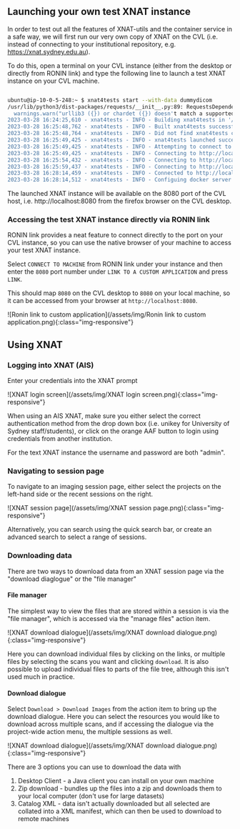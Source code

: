 ---
---

## Launching your own test XNAT instance

In order to test out all the features of XNAT-utils and the container service in a
safe way, we will first run our very own copy of XNAT on the CVL (i.e. instead of
connecting to your institutional repository, e.g. https://xnat.sydney.edu.au).

To do this, open a terminal on your CVL instance (either from the desktop or directly
from RONIN link) and type the following line to launch a test XNAT instance
on your CVL machine.

```bash

ubuntu@ip-10-0-5-248:~ $ xnat4tests start --with-data dummydicom
/usr/lib/python3/dist-packages/requests/__init__.py:89: RequestsDependencyWarning: urllib3 (1.26.15) or chardet (3.0.4) doesn't match a supported version!
  warnings.warn("urllib3 ({}) or chardet ({}) doesn't match a supported "
2023-03-28 16:24:25,610 - xnat4tests - INFO - Building xnat4tests in '/home/ubuntu/.xnat4tests/build' directory
2023-03-28 16:25:48,762 - xnat4tests - INFO - Built xnat4tests successfully
2023-03-28 16:25:48,764 - xnat4tests - INFO - Did not find xnat4tests container, relaunching
2023-03-28 16:25:49,425 - xnat4tests - INFO - xnat4tests launched successfully
2023-03-28 16:25:49,425 - xnat4tests - INFO - Attempting to connect to http://localhost:8080
2023-03-28 16:25:49,425 - xnat4tests - INFO - Connecting to http://localhost:8080 as 'admin'
2023-03-28 16:25:54,432 - xnat4tests - INFO - Connecting to http://localhost:8080 as 'admin'
2023-03-28 16:25:59,437 - xnat4tests - INFO - Connecting to http://localhost:8080 as 'admin'
2023-03-28 16:28:14,459 - xnat4tests - INFO - Connected to http://localhost:8080 successfully
2023-03-28 16:28:14,512 - xnat4tests - INFO - Configuing docker server for container service
```

The launched XNAT instance will be available on the 8080 port of the CVL host, i.e.
http://localhost:8080 from the firefox browser on the CVL desktop.

### Accessing the test XNAT instance directly via RONIN link

RONIN link provides a neat feature to connect directly to the port on your CVL instance,
so you can use the native browser of your machine to access your test XNAT instance.

Select `CONNECT TO MACHINE` from RONIN link under your instance and then enter the `8080`
port number under `LINK TO A CUSTOM APPLICATION` and press `LINK`.

This should map `8080` on the CVL desktop to `8080` on your local machine, so it can
be accessed from your browser at `http://localhost:8080`.

![Ronin link to custom application](/assets/img/Ronin link to custom application.png){:class="img-responsive"}


## Using XNAT

### Logging into XNAT (AIS)

Enter your credentials into the XNAT prompt

![XNAT login screen](/assets/img/XNAT login screen.png){:class="img-responsive"}

When using an AIS XNAT, make sure you either select the correct authentication method from the 
drop down box (i.e. unikey for University of Sydney staff/students), or click on the
orange AAF button to login using credentials from another institution.

For the text XNAT instance the username and password are both "admin".

### Navigating to session page

To navigate to an imaging session page, either select the projects on the left-hand
side or the recent sessions on the right.

![XNAT session page](/assets/img/XNAT session page.png){:class="img-responsive"}

Alternatively, you can search using the quick search bar, or create an advanced search
to select a range of sessions.

### Downloading data

There are two ways to download data from an XNAT session page via the "download diaglogue"
or the "file manager"

#### File manager

The simplest way to view the files that are stored within a session is via the "file manager",
which is accessed via the "manage files" action item.

![XNAT download dialogue](/assets/img/XNAT download dialogue.png){:class="img-responsive"}

Here you can download individual files by clicking on the links, or multiple files by
selecting the scans you want and clicking `download`. It is also possible to upload
individual files to parts of the file tree, although this isn't used much in practice.

#### Download dialogue

Select `Download > Download Images` from the action item to bring up the download dialogue.
Here you can select the resources you would like to download across multiple scans,
and if accessing the dialogue via the project-wide action menu, the multiple sessions
as well.

![XNAT download dialogue](/assets/img/XNAT download dialogue.png){:class="img-responsive"}

There are 3 options you can use to download the data with

1. Desktop Client - a Java client you can install on your own machine
2. Zip download - bundles up the files into a zip and downloads them to your local computer (don't use for large datasets)
3. Catalog XML - data isn't actually downloaded but all selected are collated into a XML manifest, which can then be used to download to remote machines